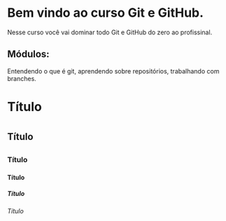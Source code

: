 # Bem vindo ao curso Git e GitHub.
Nesse curso você vai dominar todo Git e GitHub do zero ao profissinal.

## Módulos:
Entendendo o que é git, aprendendo sobre repositórios, trabalhando com branches.

# Título <h1>
## Título <h2>
### Título <h3>
#### Título <h4>
##### Título <h5>
###### Título <h6>
